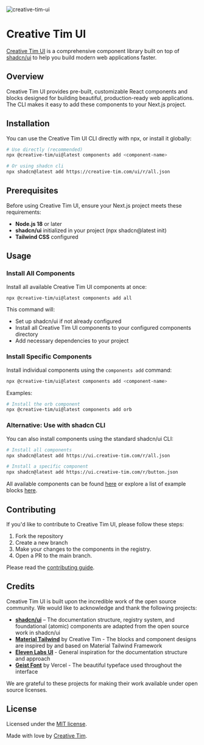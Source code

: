 ![creative-tim-ui](https://github.com/user-attachments/assets/a5b73bfc-b0a3-4b4e-8915-f90a086c5723)

# Creative Tim UI

[Creative Tim UI](https://creative-tim.com/ui) is a comprehensive component library built on top of [shadcn/ui](https://ui.shadcn.com/) to help you build modern web applications faster.

## Overview

Creative Tim UI provides pre-built, customizable React components and blocks designed for building beautiful, production-ready web applications. 
The CLI makes it easy to add these components to your Next.js project.

## Installation
You can use the Creative Tim UI CLI directly with npx, or install it globally:
```bash
# Use directly (recommended)
npx @creative-tim/ui@latest components add <component-name>

# Or using shadcn cli
npx shadcn@latest add https://creative-tim.com/ui/r/all.json
```

## Prerequisites
Before using Creative Tim UI, ensure your Next.js project meets these requirements:
- **Node.js 18** or later
- **shadcn/ui** initialized in your project (npx shadcn@latest init)
- **Tailwind CSS** configured

## Usage

### Install All Components
Install all available Creative Tim UI components at once:
```bash
npx @creative-tim/ui@latest components add all
```
This command will:
- Set up shadcn/ui if not already configured
- Install all Creative Tim UI components to your configured components directory
- Add necessary dependencies to your project

### Install Specific Components
Install individual components using the `components add` command:
```bash
npx @creative-tim/ui@latest components add <component-name>
```
Examples:
```bash
# Install the orb component
npx @creative-tim/ui@latest components add orb
```

### Alternative: Use with shadcn CLI
You can also install components using the standard shadcn/ui CLI:
```bash
# Install all components
npx shadcn@latest add https://ui.creative-tim.com/r/all.json

# Install a specific component
npx shadcn@latest add https://ui.creative-tim.com/r/button.json
```

All available components can be found [here](https://ui.creative-tim.com/docs/components) or explore a list of example blocks [here](https://ui.creative-tim.com/blocks).

## Contributing

If you'd like to contribute to Creative Tim UI, please follow these steps:

1. Fork the repository
2. Create a new branch
3. Make your changes to the components in the registry.
4. Open a PR to the main branch.

Please read the [contributing guide](/CONTRIBUTING.md).

## Credits

Creative Tim UI is built upon the incredible work of the open source community. We would like to acknowledge and thank the following projects:

- **[shadcn/ui](https://ui.shadcn.com/)** – The documentation structure, registry system, and foundational (atomic) components are adapted from the open source work in shadcn/ui
- **[Material Tailwind](https://material-tailwind.com)** by Creative Tim - The blocks and component designs are inspired by and based on Material Tailwind Framework
- **[Eleven Labs UI](https://github.com/elevenlabs/elevenlabs-ui)** - General inspiration for the documentation structure and approach
- **[Geist Font](https://vercel.com/font)** by Vercel - The beautiful typeface used throughout the interface

We are grateful to these projects for making their work available under open source licenses.

## License

Licensed under the [MIT license](https://github.com/creative-tim/ui/blob/main/LICENSE.md).

Made with love by [Creative Tim](https://creative-tim.com).
